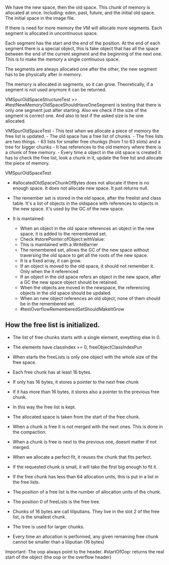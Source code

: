 We have the new space, then the old space.
This chunk of memory is allocated at once. Including: eden, past, future, and the initial old space.
The initial space in the image file.

If there is need for more memory the VM will allocate more segments. 
Each segment is allocated in uncontinuous space.

Each segment has the start and the end of the position.
At the end of each segment there is a special object, this is fake object that has all the space between the end of the current segment and the beginning of the next one.
This is to make the memory a single continuous space. 

The segments are always allocated one after the other, the new segment has to be physically after in memory.

The memory is allocated in segments, so it can grow. Theoretically, if a segment is not used anymore it can be returned.


VMSpurOldSpaceStructureTest >> #testNewMemoryOldSpaceShouldHaveOneSegment is testing that there is only one segment just after starting. 
 Also we check if the size of the segment is correct one. 
 And also to test if the asked size is he one allocated.
 
VMSpurOldSpaceTest
	- This test when we allocate a piece of memory the free list is updated.
	- The old space has a free list of chunks.
	- The free lists are two things.
	- 63 lists for smaller free chunkgs (from 1 to 63 slots) and a tree for bigger chunks
	- It has references to the old memory where there is a chunk of free memory. 
	- Every time a object in the old space is created it has to check the free list, look a chunk in it, update the free list
	and allocate the piece of memory.
		

VMSpurOldSpaceTest

- #allocatedOldSpaceChunkOfBytes does not allocate if there is no enough space. It does not allocate new space. It just returns null. 
- The remember set is stored in the old space, after the freelist and class table. It's a list of objects in the oldspace with references to objects in the new space. It's used by the GC of the new space.

- It is mantained: 
  - When an object in the old space references an object in the new space, it is added to the remembered set. 
  - Check #storePointer:ofObject:withValue:
  - This is maintained with a WriteBarrier
  - The remembered set, allows the GC of the new space without traversing the old space to get all the roots of the new space.
  - It is a fixed array, it can grow.
  - If an object is moved to the old space, it should not remember it. Only when the it referenced
  - If an object in the old space refers an object in the new space, after a GC the new space object should be retained. 
  - When the objects are moved in the newspace, the referencing objects in the old space should be updated.
  - When an new object references an old object, none of them should be in the remembered set.
  - #testOverflowRememberedSetShouldMakeItGrow 

How the free list is initialized.
--------------------------------- 

 - The list of free chunks starts with a single element, eveything else in 0.
 - The elements have classIndex == 0, freeObjectClassIndexPun
 - When starts the freeLists is only one object with the whole size of the free space.
 - Each free chunk has at least 16 bytes.
 - If only has 16 bytes, it stores a pointer to the next free chunk
 - If it has more than 16 bytes, it stores also a pointer to the previous free chunk.
 - In this way the free list is kept.
 - The allocated space is taken from the start of the free chunk. 
 - When a chunk is free it is not merged with the next ones. This is done in the compaction.
 - When a chunk is free is next to the previous one, doesnt matter if not merged.
 - When we allocate a perfect fit, it reuses the chunk that fits perfect.
 
 - If the requested chunk is small, it will take the first big enough to fit it.
 - If the free chunk has less than 64 allocation units, this is put in a list in the free lists.
 - The position of a free list is the number of allocation units of the chunk.
 - The position 0 of freeLists is the free tree.
 - Chunks of 16 bytes are call liliputians. They live in the slot 2 of the free list, is the smallest chunk.
 - The tree is used for larger chunks.
 - Every time an allocation is performed, any given remaining free chunk cannot be smaller than a liliputian (16 bytes)
 
Important: The oop always point to the header.
 #startOfOop: returns the real start of the object (the oop or the overflow header) 